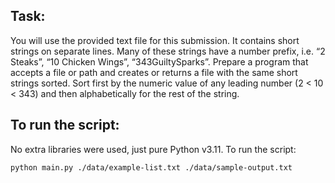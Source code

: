 ## Task:

You will use the provided text file for this submission. It contains short strings on separate lines. 
Many of these strings have a number prefix, i.e. “2 Steaks”, “10 Chicken Wings”, “343GuiltySparks”. 
Prepare a program that accepts a file or path and creates or returns a file with the same short strings sorted. 
Sort first by the numeric value of any leading number (2 < 10 < 343) and then alphabetically for the rest of the string.

## To run the script:
No extra libraries were used, just pure Python v3.11. To run the script:

```bash
python main.py ./data/example-list.txt ./data/sample-output.txt
```
